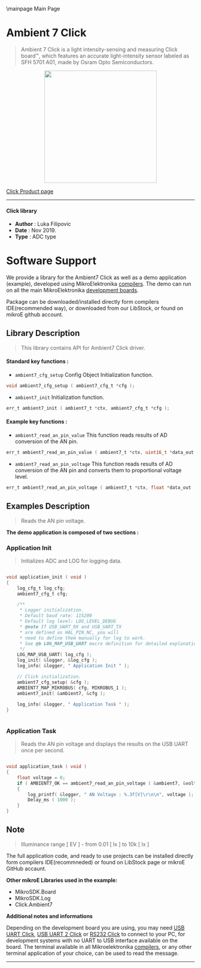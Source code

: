 \mainpage Main Page
  # Ambient 7 Click

> Ambient 7 Click is a light intensity-sensing and measuring Click board™, which features an accurate light-intensity sensor labeled as SFH 5701 A01, made by Osram Opto Semiconductors.

<p align="center">
  <img src="https://download.mikroe.com/images/click_for_ide/ambient7_click.png" height=300px>
</p>

[Click Product page](https://www.mikroe.com/ambient-7-click)

---


#### Click library 

- **Author**        : Luka Filipovic
- **Date**          : Nov 2019.
- **Type**          : ADC type


# Software Support

We provide a library for the Ambient7 Click 
as well as a demo application (example), developed using MikroElektronika 
[compilers](https://shop.mikroe.com/compilers). 
The demo can run on all the main MikroElektronika [development boards](https://shop.mikroe.com/development-boards).

Package can be downloaded/installed directly form compilers IDE(recommended way), or downloaded from our LibStock, or found on mikroE github account. 

## Library Description

> This library contains API for Ambient7 Click driver.

#### Standard key functions :

- `ambient7_cfg_setup` Config Object Initialization function.
```c
void ambient7_cfg_setup ( ambient7_cfg_t *cfg ); 
```

- `ambient7_init` Initialization function.
```c
err_t ambient7_init ( ambient7_t *ctx, ambient7_cfg_t *cfg );
```

#### Example key functions :

- `ambient7_read_an_pin_value` This function reads results of AD conversion of the AN pin.
```c
err_t ambient7_read_an_pin_value ( ambient7_t *ctx, uint16_t *data_out );
```

- `ambient7_read_an_pin_voltage` This function reads results of AD conversion of the AN pin and converts them to proportional voltage level.
```c
err_t ambient7_read_an_pin_voltage ( ambient7_t *ctx, float *data_out );
```

## Examples Description

> Reads the AN pin voltage.

**The demo application is composed of two sections :**

### Application Init 

> Initializes ADC and LOG for logging data.

```c

void application_init ( void )
{
    log_cfg_t log_cfg;
    ambient7_cfg_t cfg;

    /** 
     * Logger initialization.
     * Default baud rate: 115200
     * Default log level: LOG_LEVEL_DEBUG
     * @note If USB_UART_RX and USB_UART_TX 
     * are defined as HAL_PIN_NC, you will 
     * need to define them manually for log to work. 
     * See @b LOG_MAP_USB_UART macro definition for detailed explanation.
     */
    LOG_MAP_USB_UART( log_cfg );
    log_init( &logger, &log_cfg );
    log_info( &logger, " Application Init " );

    // Click initialization.
    ambient7_cfg_setup( &cfg );
    AMBIENT7_MAP_MIKROBUS( cfg, MIKROBUS_1 );
    ambient7_init( &ambient7, &cfg );
    
    log_info( &logger, " Application Task " );
}
  
```

### Application Task

> Reads the AN pin voltage and displays the results on the USB UART once per second.

```c

void application_task ( void )
{
    float voltage = 0;
    if ( AMBIENT7_OK == ambient7_read_an_pin_voltage ( &ambient7, &voltage ) ) 
    {
        log_printf( &logger, " AN Voltage : %.3f[V]\r\n\n", voltage );
        Delay_ms ( 1000 );
    }
}  

```

## Note

> Illuminance range [ EV ] - from 0.01 [ lx ] to 10k [ lx ]

The full application code, and ready to use projects can be  installed directly form compilers IDE(recommneded) or found on LibStock page or mikroE GitHub accaunt.

**Other mikroE Libraries used in the example:** 

- MikroSDK.Board
- MikroSDK.Log
- Click.Ambient7

**Additional notes and informations**

Depending on the development board you are using, you may need 
[USB UART Click](https://shop.mikroe.com/usb-uart-click), 
[USB UART 2 Click](https://shop.mikroe.com/usb-uart-2-click) or 
[RS232 Click](https://shop.mikroe.com/rs232-click) to connect to your PC, for 
development systems with no UART to USB interface available on the board. The 
terminal available in all Mikroelektronika 
[compilers](https://shop.mikroe.com/compilers), or any other terminal application 
of your choice, can be used to read the message.



---
